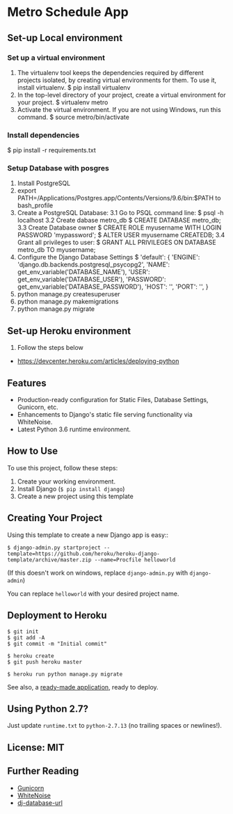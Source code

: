 # Metro Schedule App

## Set-up Local environment

### Set up a virtual environment
1. The virtualenv tool keeps the dependencies required by different projects isolated, by creating virtual environments for them. To use it, install virtualenv.
    $ pip install virtualenv
2. In the top-level directory of your project, create a virtual environment for your project.
    $ virtualenv metro
3. Activate the virtual environment.
If you are not using Windows, run this command.
    $ source metro/bin/activate

### Install dependencies
$ pip install -r  requirements.txt

### Setup Database with posgres
  1. Install PostgreSQL
  2. export PATH=/Applications/Postgres.app/Contents/Versions/9.6/bin:$PATH to bash_profile
  3. Create a PostgreSQL Database:
      3.1 Go to PSQL command line:
        $ psql -h localhost
      3.2 Create dabase metro_db
        $ CREATE DATABASE metro_db;
      3.3 Create Database owner
        $ CREATE ROLE myusername WITH LOGIN PASSWORD 'mypassword';
        $ ALTER USER myusername CREATEDB;
      3.4 Grant all privileges to user:
        $ GRANT ALL PRIVILEGES ON DATABASE metro_db TO myusername;
  4. Configure the Django Database Settings
     $ 'default': {
        'ENGINE': 'django.db.backends.postgresql_psycopg2',
        'NAME': get_env_variable('DATABASE_NAME'),
        'USER': get_env_variable('DATABASE_USER'),
        'PASSWORD': get_env_variable('DATABASE_PASSWORD'),
        'HOST': '',
        'PORT': '',
    }
  5.  python manage.py createsuperuser
  6.  python manage.py makemigrations
  7.  python manage.py migrate

## Set-up Heroku environment
1. Follow the steps below
- https://devcenter.heroku.com/articles/deploying-python

## Features

- Production-ready configuration for Static Files, Database Settings, Gunicorn, etc.
- Enhancements to Django's static file serving functionality via WhiteNoise.
- Latest Python 3.6 runtime environment. 

## How to Use

To use this project, follow these steps:

1. Create your working environment.
2. Install Django (`$ pip install django`)
3. Create a new project using this template

## Creating Your Project

Using this template to create a new Django app is easy::

    $ django-admin.py startproject --template=https://github.com/heroku/heroku-django-template/archive/master.zip --name=Procfile helloworld

(If this doesn't work on windows, replace `django-admin.py` with `django-admin`)

You can replace ``helloworld`` with your desired project name.

## Deployment to Heroku

    $ git init
    $ git add -A
    $ git commit -m "Initial commit"

    $ heroku create
    $ git push heroku master

    $ heroku run python manage.py migrate

See also, a [ready-made application](https://github.com/heroku/python-getting-started), ready to deploy.

## Using Python 2.7?

Just update `runtime.txt` to `python-2.7.13` (no trailing spaces or newlines!).


## License: MIT

## Further Reading

- [Gunicorn](https://warehouse.python.org/project/gunicorn/)
- [WhiteNoise](https://warehouse.python.org/project/whitenoise/)
- [dj-database-url](https://warehouse.python.org/project/dj-database-url/)
